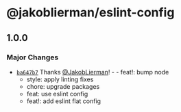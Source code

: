 # @jakoblierman/eslint-config

## 1.0.0

### Major Changes

- [`ba647b7`](https://github.com/JakobLierman/js-tooling/commit/ba647b71994947cf0e78de626d0fe394b63a5761) Thanks [@JakobLierman](https://github.com/JakobLierman)! - - feat!: bump node
  - style: apply linting fixes
  - chore: upgrade packages
  - feat: use eslint config
  - feat!: add eslint flat config
